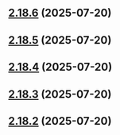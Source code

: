 ## [2.18.6](https://github.com/ghoshRitesh12/aniwatch-api/compare/v2.18.5...v2.18.6) (2025-07-20)



## [2.18.5](https://github.com/ghoshRitesh12/aniwatch-api/compare/v2.18.4...v2.18.5) (2025-07-20)



## [2.18.4](https://github.com/ghoshRitesh12/aniwatch-api/compare/v2.18.3...v2.18.4) (2025-07-20)



## [2.18.3](https://github.com/ghoshRitesh12/aniwatch-api/compare/v2.18.2...v2.18.3) (2025-07-20)



## [2.18.2](https://github.com/ghoshRitesh12/aniwatch-api/compare/v2.18.1...v2.18.2) (2025-07-20)




